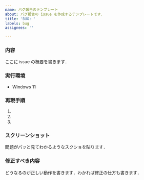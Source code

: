 ```yaml
---
name: バグ報告のテンプレート
about: バグ報告の issue を作成するテンプレートです．
title: 'BUG: '
labels: bug
assignees: ''

---
```


### 内容
ここに issue の概要を書きます．

### 実行環境
- Windows 11

### 再現手順
1. 
2. 
3. 

### スクリーンショット
問題がパッと見てわかるようなスクショを貼ります．

### 修正すべき内容
どうなるのが正しい動作を書きます．わかれば修正の仕方も書きます．
